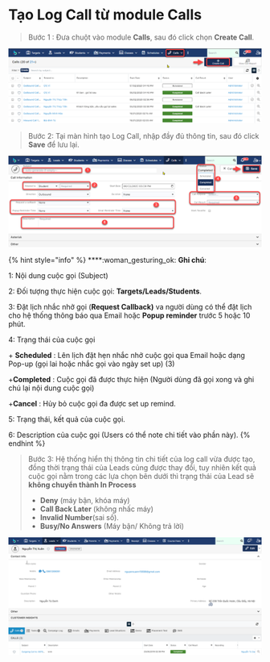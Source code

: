 # Tạo Log Call từ module Calls

> Bước 1 : Đưa chuột vào module **Calls**, sau đó click chọn **Create Call**.

![](<../../../.gitbook/assets/image (122).png>)

> Bước 2: Tại màn hình tạo Log Call, nhập đầy đủ thông tin, sau đó click **Save** để lưu lại.

![](../../../.gitbook/assets/TaoCall2.png)

{% hint style="info" %}
****:woman\_gesturing\_ok: **Ghi chú**:

1: Nội dung cuộc gọi (Subject)

2: Đối tượng thực hiện cuộc gọi: **Targets/Leads/Students**.

3: Đặt lịch nhắc nhở gọi (**Request Callback)** va người dùng có thể đặt lịch cho hệ thống thông báo qua Email hoặc **Popup reminder** trước 5 hoặc 10 phút.

4: Trạng thái của cuộc gọi&#x20;

\+ **Scheduled** : Lên lịch đặt hẹn nhắc nhở cuộc gọi qua Email hoặc dạng Pop-up (gọi lai hoặc nhắc gọi vào ngày set up) (3)

\+**Completed** : Cuộc gọi đã được thực hiện (Người dùng đã gọi xong và ghi chú lại nội dung cuộc gọi)

\+**Cancel** : Hủy bỏ cuộc gọi đa được set up remind.

5: Trạng thái, kết quả của cuộc gọi.

6: Description của cuộc gọi (Users có thể note chi tiết vào phần này).
{% endhint %}

> Bước 3: Hệ thống hiển thị thông tin chi tiết của log call vừa được tạo, đồng thời trạng thái của Leads củng được thay đổi, tuy nhiên kết quả cuộc gọi nằm trong các lựa chọn bên dưới thì trạng thái của Lead sẽ **không chuyển thành In Process**
>
> * **Deny** (máy bận, khóa máy)
> * **Call Back Later** (không nhấc máy)
> * **Invalid Number**(sai số).
> * **Busy/No Answers** (Máy bận/ Không trả lời)

![](<../../../.gitbook/assets/image (5).png>)

###
